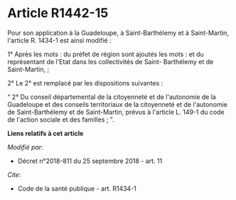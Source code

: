 # Article R1442-15

Pour son application à la Guadeloupe, à Saint-Barthélemy et à Saint-Martin, l'article R. 1434-1 est ainsi modifié :

1° Après les mots : du préfet de région sont ajoutés les mots : et du représentant de l'Etat dans les collectivités de Saint-
Barthélemy et de Saint-Martin, ;

2° Le 2° est remplacé par les dispositions suivantes :

“ 2° Du conseil départemental de la citoyenneté et de l'autonomie de la Guadeloupe et des conseils territoriaux de la
citoyenneté et de l'autonomie de Saint-Barthélemy et de Saint-Martin, prévus à l'article L. 149-1 du code de l'action sociale
et des familles ; ”.

**Liens relatifs à cet article**

_Modifié par_:

  - Décret n°2018-811 du 25 septembre 2018 - art. 11

_Cite_:

  - Code de la santé publique - art. R1434-1
